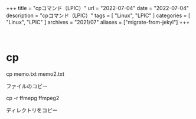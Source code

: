 +++
title =  "cpコマンド（LPIC）"
url = "2022-07-04"
date = "2022-07-04"
description = "cpコマンド（LPIC）"
tags = [
  "Linux",
  "LPIC"
]
categories = [
  "Linux",
  "LPIC"
]
archives = "2021/07"
aliases = ["migrate-from-jekyl"]
+++

<br>

# cp

cp memo.txt memo2.txt

ファイルのコピー

cp -r ffmepg ffmpeg2

ディレクトリをコピー
